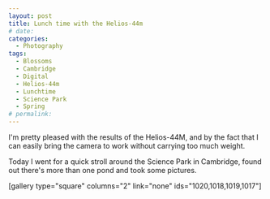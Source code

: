 ```yaml
---
layout: post
title: Lunch time with the Helios-44m
# date:
categories:
  - Photography
tags:
  - Blossoms
  - Cambridge
  - Digital
  - Helios-44m
  - Lunchtime
  - Science Park
  - Spring
# permalink:
---
```

I'm pretty pleased with the results of the Helios-44M, and by the fact that I can easily bring the camera to work without carrying too much weight.

Today I went for a quick stroll around the Science Park in Cambridge, found out there's more than one pond and took some pictures.

<!-- =================== CHECK THE FOLLOWING GALLERY! -->

[gallery type="square" columns="2" link="none" ids="1020,1018,1019,1017"]
